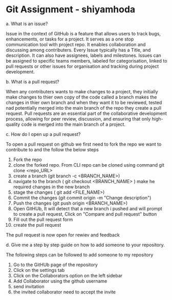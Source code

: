 # Git Assignment - shiyamhoda
a. What is an issue?

Issue in the context of GitHub is a feature that allows users to track bugs, enhancements, or tasks for a project. It serves as a one stop communication tool with project repo. It enables collaboration and discussing among contributers. 
Every Issue typically has a Title, and description. It can also have assignees, labels and milestones. Issues can be assigned to specific teams members, labeled for categorisation, linked to pull requests or other issues for organisation and tracking during project development. 

b. What is a pull request?

When any contributers wants to make changes to a project, they initially make changes to thier own copy of the code called a branch makes the changes in thier own branch and when they want it to be reviewed, tested nad potentially merged into the main branch of the repo they create a pull request. 
Pull requests are an essential part of the collaborative development process, allowing for peer review, discussion, and ensuring that only high-quality code is merged into the main branch of a project.

c. How do I open up a pull request?

To open a pull request on github we first need to fork the repo we want to contribute to and the follow the below steps
1. Fork the repo
2. clone the forked repo. From CLI repo can be cloned using command git clone <repo_URL>
3. create a branch (git branch -c <BRANCH_NAME>)
4. navigate to the branch ( git checkout <BRANCH_NAME> ) make he required changes in the new branch
5. stage the changes ( git add <FILE_NAME>)
6. Commit the changes (git commit origin -m "Change description") 
7. Push the changes (git push origin <BRANCH_NAME>)
8. Open GitHUb, It will detect that a new branch i pushed and will prompt to create a pull request, Click on "Compare and pull request" button
9. Fill out the pull request form
10. create the pull request

The pull request is now open for rewiev and feedback

d. Give me a step by step guide on how to add someone to your repository.

The following steps can be followed to add someone to my repository 
1. Go to the GitHUb page of the repository 
2. Click on the settings tab
3. Click on the Collaborators option on the left sidebar
4. Add Collaborator using the github username 
5. send invitation
6. the invited collaborator need to accept the invite 

